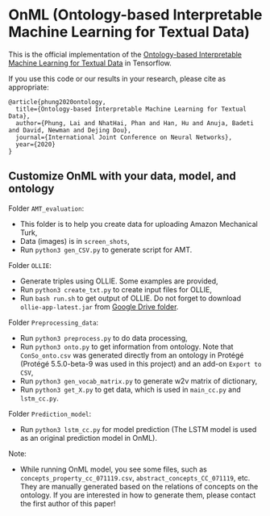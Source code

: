 # OnML (Ontology-based Interpretable Machine Learning for Textual Data)

This is the official implementation of the [Ontology-based Interpretable Machine Learning for Textual Data](https://arxiv.org/pdf/2004.00204.pdf) in Tensorflow.

If you use this code or our results in your research, please cite as appropriate:

```
@article{phung2020ontology,
  title={Ontology-based Interpretable Machine Learning for Textual Data},
  author={Phung, Lai and NhatHai, Phan and Han, Hu and Anuja, Badeti and David, Newman and Dejing Dou},
  journal={International Joint Conference on Neural Networks},
  year={2020}
}
```

## Customize OnML with your data, model, and ontology

Folder `AMT_evaluation`:
+ This folder is to help you create data for uploading Amazon Mechanical Turk,
+ Data (images) is in `screen_shots`,
+ Run `python3 gen_CSV.py` to generate script for AMT.

Folder `OLLIE`:
+ Generate triples using OLLIE. Some examples are provided,
+ Run `python3 create_txt.py` to create input files for OLLIE,
+ Run `bash run.sh` to get output of OLLIE. Do not forget to download `ollie-app-latest.jar` from [Google Drive folder](https://drive.google.com/drive/folders/17w6RLR5pTG8BfXN-039YWBMnJWrYGKmK?usp=sharing).

Folder `Preprocessing_data`:
+ Run `python3 preprocess.py` to do data processing,
+ Run `python3 onto.py` to get information from ontology. Note that `ConSo_onto.csv` was generated directly from an ontology in Protégé (Protégé 5.5.0-beta-9 was used in this project) and an add-on `Export to CSV`,
+ Run `python3 gen_vocab_matrix.py` to generate w2v matrix of dictionary,
+ Run `python3 get_X.py` to get data, which is used in `main_cc.py` and `lstm_cc.py`.

Folder `Prediction_model`:
+ Run `python3 lstm_cc.py` for model prediction (The LSTM model is used as an original prediction model in OnML).

Note:
+ While running OnML model, you see some files, such as `concepts_property_cc_071119.csv`, `abstract_concepts_CC_071119`, etc. They are manually generated based on the relations of concepts on the ontology. If you are interested in how to generate them, please contact the first author of this paper!


